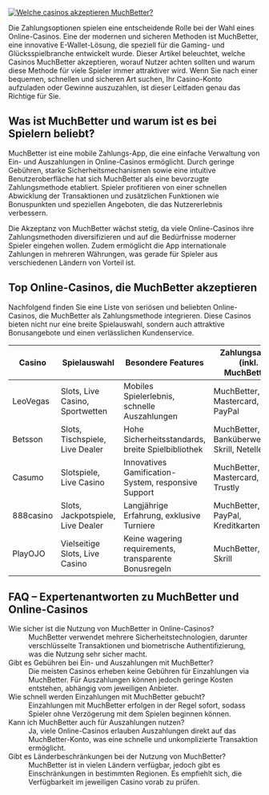 [![Welche casinos akzeptieren MuchBetter?](https://123-caf.pages.dev/gitsignup.png)](https://vrmoo.ru/Bt82HjjY)

<p>Die Zahlungsoptionen spielen eine entscheidende Rolle bei der Wahl eines Online-Casinos. Eine der modernen und sicheren Methoden ist MuchBetter, eine innovative E-Wallet-Lösung, die speziell für die Gaming- und Glücksspielbranche entwickelt wurde. Dieser Artikel beleuchtet, welche Casinos MuchBetter akzeptieren, worauf Nutzer achten sollten und warum diese Methode für viele Spieler immer attraktiver wird. Wenn Sie nach einer bequemen, schnellen und sicheren Art suchen, Ihr Casino-Konto aufzuladen oder Gewinne auszuzahlen, ist dieser Leitfaden genau das Richtige für Sie.</p>  <h2>Was ist MuchBetter und warum ist es bei Spielern beliebt?</h2> <p>MuchBetter ist eine mobile Zahlungs-App, die eine einfache Verwaltung von Ein- und Auszahlungen in Online-Casinos ermöglicht. Durch geringe Gebühren, starke Sicherheitsmechanismen sowie eine intuitive Benutzeroberfläche hat sich MuchBetter als eine bevorzugte Zahlungsmethode etabliert. Spieler profitieren von einer schnellen Abwicklung der Transaktionen und zusätzlichen Funktionen wie Bonuspunkten und speziellen Angeboten, die das Nutzererlebnis verbessern.</p> <p>Die Akzeptanz von MuchBetter wächst stetig, da viele Online-Casinos ihre Zahlungsmethoden diversifizieren und auf die Bedürfnisse moderner Spieler eingehen wollen. Zudem ermöglicht die App internationale Zahlungen in mehreren Währungen, was gerade für Spieler aus verschiedenen Ländern von Vorteil ist.</p>  <h2>Top Online-Casinos, die MuchBetter akzeptieren</h2> <p>Nachfolgend finden Sie eine Liste von seriösen und beliebten Online-Casinos, die MuchBetter als Zahlungsmethode integrieren. Diese Casinos bieten nicht nur eine breite Spielauswahl, sondern auch attraktive Bonusangebote und einen verlässlichen Kundenservice.</p>  <table>   <thead>     <tr>       <th>Casino</th>       <th>Spielauswahl</th>       <th>Besondere Features</th>       <th>Zahlungsarten (inkl. MuchBetter)</th>     </tr>   </thead>   <tbody>     <tr>       <td>LeoVegas</td>       <td>Slots, Live Casino, Sportwetten</td>       <td>Mobiles Spielerlebnis, schnelle Auszahlungen</td>       <td>MuchBetter, Visa, Mastercard, PayPal</td>     </tr>     <tr>       <td>Betsson</td>       <td>Slots, Tischspiele, Live Dealer</td>       <td>Hohe Sicherheitsstandards, breite Spielbibliothek</td>       <td>MuchBetter, Banküberweisung, Skrill, Neteller</td>     </tr>     <tr>       <td>Casumo</td>       <td>Slotspiele, Live Casino</td>       <td>Innovatives Gamification-System, responsive Support</td>       <td>MuchBetter, Mastercard, Trustly</td>     </tr>     <tr>       <td>888casino</td>       <td>Slots, Jackpotspiele, Live Dealer</td>       <td>Langjährige Erfahrung, exklusive Turniere</td>       <td>MuchBetter, PayPal, Kreditkarten</td>     </tr>     <tr>       <td>PlayOJO</td>       <td>Vielseitige Slots, Live Casino</td>       <td>Keine wagering requirements, transparente Bonusregeln</td>       <td>MuchBetter, Visa, Skrill</td>     </tr>   </tbody> </table>  <h2>FAQ – Expertenantworten zu MuchBetter und Online-Casinos</h2> <dl>   <dt>Wie sicher ist die Nutzung von MuchBetter in Online-Casinos?</dt>   <dd>MuchBetter verwendet mehrere Sicherheitstechnologien, darunter verschlüsselte Transaktionen und biometrische Authentifizierung, was die Nutzung sehr sicher macht.</dd>   <dt>Gibt es Gebühren bei Ein- und Auszahlungen mit MuchBetter?</dt>   <dd>Die meisten Casinos erheben keine Gebühren für Einzahlungen via MuchBetter. Für Auszahlungen können jedoch geringe Kosten entstehen, abhängig vom jeweiligen Anbieter.</dd>   <dt>Wie schnell werden Einzahlungen mit MuchBetter gebucht?</dt>   <dd>Einzahlungen mit MuchBetter erfolgen in der Regel sofort, sodass Spieler ohne Verzögerung mit dem Spielen beginnen können.</dd>   <dt>Kann ich MuchBetter auch für Auszahlungen nutzen?</dt>   <dd>Ja, viele Online-Casinos erlauben Auszahlungen direkt auf das MuchBetter-Konto, was eine schnelle und unkomplizierte Transaktion ermöglicht.</dd>   <dt>Gibt es Länderbeschränkungen bei der Nutzung von MuchBetter?</dt>   <dd>MuchBetter ist in vielen Ländern verfügbar, jedoch gibt es Einschränkungen in bestimmten Regionen. Es empfiehlt sich, die Verfügbarkeit im jeweiligen Casino vorab zu prüfen.</dd> </dl>